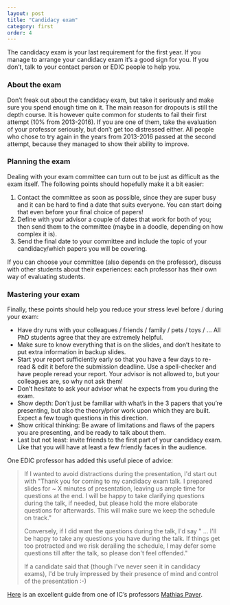 ```yaml
---
layout: post
title: "Candidacy exam"
category: first
order: 4
---
```


The candidacy exam is your last requirement for the first year. If you manage to arrange your candidacy exam it’s a good sign for you. If you don’t, talk to your contact person or EDIC people to help you.

### About the exam
Don’t freak out about the candidacy exam, but take it seriously and make sure you spend enough time on it. The main reason for dropouts is still the depth course. It is however quite common for students to fail their first attempt (10% from 2013-2016). If you are one of them, take the evaluation of your professor seriously, but don’t get too distressed either. All people who chose to try again in the years from 2013-2016 passed at the second attempt, because they managed to show their ability to improve.

### Planning the exam
Dealing with your exam committee can turn out to be just as difficult as the exam itself. The following points should hopefully make it a bit easier:

1. Contact the committee as soon as possible, since they are super busy and it can be hard to find a date that suits everyone. You can start doing that even before your final choice of papers!
2. Define with your advisor a couple of dates that work for both of you; then send them to the committee (maybe in a doodle, depending on how complex it is).
3. Send the final date to your committee and include the topic of your candidacy/which papers you will be covering.

If you can choose your committee (also depends on the professor), discuss with other students about their experiences: each professor has their own way of evaluating students.

### Mastering your exam
Finally, these points should help you reduce your stress level before / during your exam:

- Have dry runs with your colleagues / friends / family / pets / toys / ... All PhD students agree that they are extremely helpful.
- Make sure to know everything that is on the slides, and don’t hesitate to put extra information in backup slides.
- Start your report sufficiently early so that you have a few days to re-read & edit it before the submission deadline. Use a spell-checker and have people reread your report. Your advisor is not allowed to, but your colleagues are, so why not ask them!
- Don’t hesitate to ask your advisor what he expects from you during the exam.
- Show depth: Don’t just be familiar with what’s in the 3 papers that you’re presenting, but also the theory/prior work upon which they are built. Expect a few tough questions in this direction.
- Show critical thinking: Be aware of limitations and flaws of the papers you are presenting, and be ready to talk about them.
- Last but not least: invite friends to the first part of your candidacy exam. Like that you will have at least a few friendly faces in the audience.

One EDIC professor has added this useful piece of advice:

> If I wanted to avoid distractions during the presentation, I'd start out with "Thank you for coming to my candidacy exam talk. I prepared slides for ~ X minutes of presentation, leaving us ample time for questions at the end. I will be happy to take clarifying questions during the talk, if needed, but please hold the more elaborate questions for afterwards. This will make sure we keep the schedule on track."
> 
> Conversely, if I did want the questions during the talk, I'd say " ... I'll be happy to take any questions you have during the talk. If things get too protracted and we risk derailing the schedule, I may defer some questions till after the talk, so please don't feel offended."
> 
> If a candidate said that (though I've never seen it in candidacy exams), I'd be truly impressed by their presence of mind and control of the presentation :-)

[Here](https://nebelwelt.net/blog/2021/0121-phd_at_epfl.html) is an excellent guide from one of IC’s professors [Mathias Payer](https://people.epfl.ch/mathias.payer).
